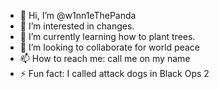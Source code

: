 - 👋 Hi, I’m @w1nn1eThePanda
- 👀 I’m interested in changes.
- 🌱 I’m currently learning how to plant trees.
- 💞️ I’m looking to collaborate for world peace
- 📫 How to reach me: call me on my name
- ⚡ Fun fact: I called attack dogs in Black Ops 2 

